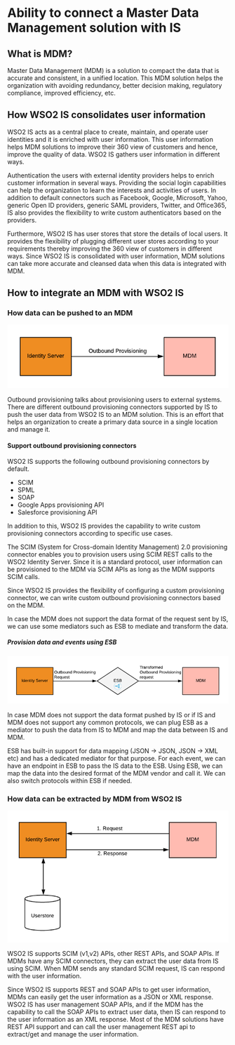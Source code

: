 # Ability to connect a Master Data Management solution with IS

## What is MDM?

Master Data Management (MDM) is a solution to compact the data that is accurate and consistent, 
in a unified location. This MDM solution helps the organization with avoiding redundancy, better 
decision making, regulatory compliance, improved efficiency, etc.

## How WSO2 IS consolidates user information

WSO2 IS acts as a central place to create, maintain, and operate user identities and it is enriched 
with user information. This user information helps MDM solutions to improve their 360 view of customers
 and hence, improve the quality of data.  WSO2 IS gathers user information in different ways. 

Authentication the users with external identity providers helps to enrich customer information in several ways. 
Providing the social login capabilities can help the organization to learn the interests and activities of users. In addition 
to default connectors such as Facebook, Google, Microsoft, Yahoo, generic Open ID providers, generic 
SAML providers, Twitter, and Office365, IS also provides the flexibility to write custom authenticators 
based on the providers. 

Furthermore, WSO2 IS has user stores that store the details of local users. It provides the flexibility 
of plugging different user stores according to your requirements thereby improving the 360 view of 
customers in different ways. Since WSO2 IS is consolidated with user information, MDM solutions can 
take more accurate and cleansed data when this data is integrated with MDM.

## How to integrate an MDM with WSO2 IS

### How data can be pushed to an MDM

![how-to-push-data-to-mda](../assets/img/tutorials/push-data-to-mda.png)

Outbound provisioning talks about provisioning users to external systems. 
There are different outbound provisioning connectors supported by IS to push
 the user data from WSO2 IS to an MDM solution. This is an effort that helps an 
 organization to create a primary data source in a single location and manage it.   

#### Support outbound provisioning connectors

WSO2 IS supports the following outbound provisioning connectors by default.
- SCIM
- SPML
- SOAP
- Google Apps provisioning API
- Salesforce provisioning API

In addition to this, WSO2 IS provides the capability to write custom provisioning 
connectors according to specific use cases.


The SCIM (System for Cross-domain Identity Management) 2.0 provisioning connector enables 
you to provision users using SCIM REST calls to the WSO2 Identity Server. Since it is a 
standard protocol, user information can be provisioned to the MDM via SCIM APIs as long as the 
MDM supports SCIM calls. 

Since WSO2 IS provides the flexibility of configuring a custom provisioning connector, 
we can write custom outbound provisioning connectors based on the MDM.
 
In case the MDM does not support the data format of the request sent by IS, we can use some 
 mediators such as ESB to mediate and transform the data. 


##### Provision data and events using ESB

![how-to-trasform-data-using-esb](../assets/img/tutorials/push-data-to-mda-with-esb.png)


In case MDM does not support the data format pushed by IS or if IS and MDM does not support any 
common protocols, we can plug ESB as a mediator to push the data from IS to MDM and map the data
 between IS and MDM. 

ESB has built-in support for data mapping (JSON -> JSON, JSON -> XML etc) and has a dedicated mediator 
for that purpose. For each event, we can have an endpoint in ESB to pass the IS data to the ESB. Using ESB, 
we can map the data into the desired format of the MDM vendor and call it. We can also switch protocols within
 ESB if needed.  


### How data can be extracted by MDM from WSO2 IS

![how-to-extract-data-from-is](../assets/img/tutorials/extract-data-by-mda.png)


WSO2 IS supports SCIM (v1,v2) APIs, other REST APIs, and SOAP APIs. If MDMs have any SCIM connectors, 
they can extract the user data from IS using SCIM. When MDM sends any standard SCIM request, IS can
 respond with the user information.

Since WSO2 IS supports REST and SOAP APIs to get user information, MDMs can easily get the user 
information as a JSON or XML response. WSO2 IS has user management SOAP APIs, and if the MDM has the
capability to call the SOAP APIs to extract user data, then IS can respond to the user information as an
 XML response. Most of the MDM solutions have REST API support and can call the user management REST api 
 to extract/get and manage the user information.
